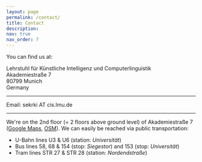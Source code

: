 ```yaml
---
layout: page
permalink: /contact/
title: Contact
description: 
nav: true
nav_order: 7
---
```


You can find us at:<br/>

Lehrstuhl für Künstliche Intelligenz und Computerlinguistik<br/>
Akademiestraße 7<br/>
80799 Munich<br/>
Germany

---

Email: sekrki AT cis.lmu.de

---

We're on the 2nd floor (= 2 floors above ground level) of Akademiestraße 7 ([Google Maps](https://www.google.com/maps/place/Akademiestrasse+7,+80799+Muenchen/@48.1524023,11.5754722,17z/), [OSM](https://www.openstreetmap.org/node/2547288530)). 
We can easily be reached via public transportation:
- U-Bahn lines U3 & U6 (station: *Universität*)
- Bus lines 58, 68 & 154 (stop: *Siegestor*) and 153 (stop: *Universität*)
- Tram lines STR 27 & STR 28 (station: *Nordendstraße*)

